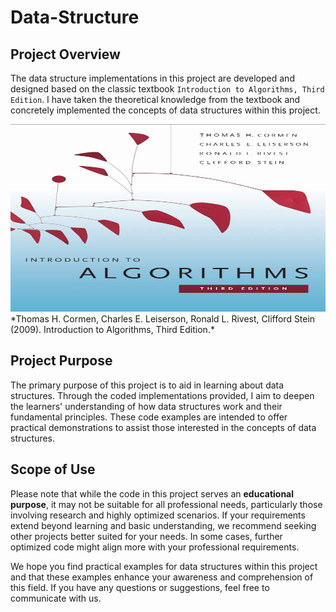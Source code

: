 # Data-Structure
## Project Overview
The data structure implementations in this project are developed and designed based on the classic textbook `Introduction to Algorithms, Third Edition`. I have taken the theoretical knowledge from the textbook and concretely implemented the concepts of data structures within this project.

<img src="https://github.com/mjyang0902/Data-Structure/blob/main/figures/Introduction_to_Algorithm.png"  width="600" height="300">
*Thomas H. Cormen, Charles E. Leiserson, Ronald L. Rivest, Clifford Stein (2009). Introduction to Algorithms, Third Edition.*

## Project Purpose
The primary purpose of this project is to aid in learning about data structures. Through the coded implementations provided, I aim to deepen the learners' understanding of how data structures work and their fundamental principles. These code examples are intended to offer practical demonstrations to assist those interested in the concepts of data structures.

## Scope of Use
Please note that while the code in this project serves an **educational purpose**, it may not be suitable for all professional needs, particularly those involving research and highly optimized scenarios. If your requirements extend beyond learning and basic understanding, we recommend seeking other projects better suited for your needs. In some cases, further optimized code might align more with your professional requirements.

We hope you find practical examples for data structures within this project and that these examples enhance your awareness and comprehension of this field. If you have any questions or suggestions, feel free to communicate with us.
